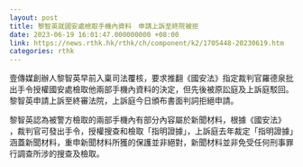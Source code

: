```yaml
---
layout: post
title: 黎智英就國安處檢取手機內資料　申請上訴至終院被拒
date: 2023-06-19 16:01:47.000000000 +08:00
link: https://news.rthk.hk/rthk/ch/component/k2/1705448-20230619.htm
categories: rthk
---
```


壹傳媒創辦人黎智英早前入稟司法覆核，要求推翻《國安法》指定裁判官羅德泉批出手令授權國安處檢取他兩部手機內資料的決定，但先後被原訟庭及上訴庭駁回。黎智英申請上訴至終審法院，上訴庭今日頒布書面判詞拒絕申請。

黎智英認為被警方檢取的兩部手機內有部分內容屬於新聞材料，根據《國安法》 ，裁判官可發出手令，授權搜查和檢取「指明證據」，上訴庭去年裁定「指明證據」涵蓋新聞材料，重申新聞材料所獲的保護並非絕對，新聞材料並非免受任何刑事罪行調查所涉的搜查及檢取。
